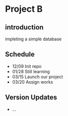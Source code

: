 # Project B

## introduction
impleting a simple database

## Schedule
- 12/09 Init repo
- 01/28 Still learning
- 03/15 Launch our project
- 03/20 Assign works

## Version Updates
- ...
